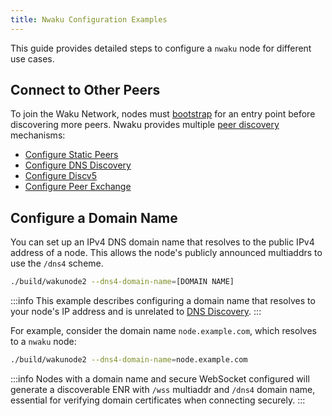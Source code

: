 ```yaml
---
title: Nwaku Configuration Examples
---
```


This guide provides detailed steps to configure a `nwaku` node for different use cases.

## Connect to Other Peers

To join the Waku Network, nodes must [bootstrap](/overview/reference/glossary#bootstrapping) for an entry point before discovering more peers. Nwaku provides multiple [peer discovery](/overview/concepts/peer-discovery) mechanisms:

- [Configure Static Peers](/guides/nwaku/configure-discovery#configure-static-peers)
- [Configure DNS Discovery](/guides/nwaku/configure-discovery#configure-dns-discovery)
- [Configure Discv5](/guides/nwaku/configure-discovery#configure-discv5)
- [Configure Peer Exchange](/guides/nwaku/configure-discovery#configure-peer-exchange)

## Configure a Domain Name

You can set up an IPv4 DNS domain name that resolves to the public IPv4 address of a node. This allows the node's publicly announced multiaddrs to use the `/dns4` scheme.

```bash
./build/wakunode2 --dns4-domain-name=[DOMAIN NAME]
```

:::info
This example describes configuring a domain name that resolves to your node's IP address and is unrelated to [DNS Discovery](/overview/concepts/dns-discovery).
:::

For example, consider the domain name `node.example.com`, which resolves to a `nwaku` node:

```bash
./build/wakunode2 --dns4-domain-name=node.example.com
```

:::info
Nodes with a domain name and secure WebSocket configured will generate a discoverable ENR with `/wss` multiaddr and `/dns4` domain name, essential for verifying domain certificates when connecting securely.
:::